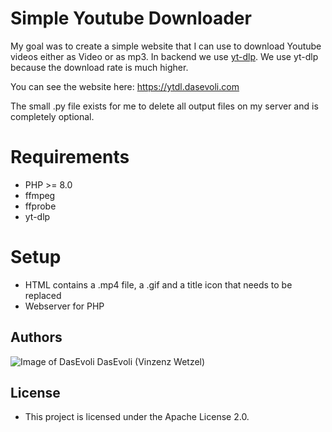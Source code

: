 # Simple Youtube Downloader
My goal was to create a simple website that I can use to download Youtube videos either as Video or as mp3.
In backend we use [yt-dlp](https://github.com/yt-dlp/yt-dlp).
We use yt-dlp because the download rate is much higher.

You can see the website here: https://ytdl.dasevoli.com

The small .py file exists for me to delete all output files on my server and is completely optional.

# Requirements
* PHP >= 8.0
* ffmpeg
* ffprobe
* yt-dlp

# Setup
* HTML contains a .mp4 file, a .gif and a title icon that needs to be replaced
* Webserver for PHP

## Authors
![Image of DasEvoli](https://i.imgur.com/xNcLWUT.png) DasEvoli (Vinzenz Wetzel)

## License
* This project is licensed under the Apache License 2.0.